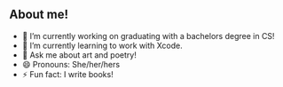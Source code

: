 ## About me!

- 🔭 I’m currently working on graduating with a bachelors degree in CS!
- 🌱 I’m currently learning to work with Xcode.
- 💬 Ask me about art and poetry!
- 😄 Pronouns: She/her/hers
- ⚡ Fun fact: I write books!

